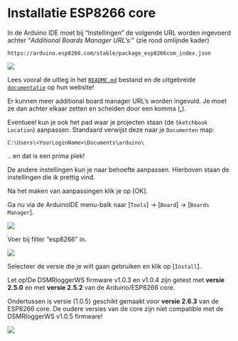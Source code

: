 # Installatie ESP8266 core

In de Arduino IDE moet bij “Instellingen” de volgende URL worden ingevoerd achter “_Additional Boards Manager URL’s:_” \(zie rood omlijnde kader\)

`https://arduino.esp8266.com/stable/package_esp8266com_index.json`

![](https://mrwheel.github.io/DSMRloggerWS/img/Preferences.png)

Lees vooral de uitleg in het [`README.md`](https://github.com/esp8266/Arduino/blob/master/README.md) bestand en de uitgebreide [`documentatie`](https://arduino-esp8266.readthedocs.io/en/latest/) op hun website!

Er kunnen meer additional board manager URL’s worden ingevuld. Je moet ze dan achter elkaar zetten en scheiden door een komma \(**,**\).

Eventueel kun je ook het pad waar je projecten staan \(de `Sketchbook Location`\) aanpassen. Standaard verwijst deze naar je `Documenten` map:

`C:\Users\<YourLoginName>\Documents\arduino\`

.. en dat is een prima plek!

De andere instellingen kun je naar behoefte aanpassen. Hierboven staan de instellingen die ik prettig vind.

Na het maken van aanpassingen klik je op \[OK\].

Ga nu via de ArduinoIDE menu-balk naar \[`Tools`\] -&gt; \[`Board`\] -&gt; \[`Boards Manager`\].

![](https://mrwheel.github.io/DSMRloggerWS/img/IDE_BoardsManager.png)

Voer bij filter “esp8266” in.

![](https://mrwheel.github.io/DSMRloggerWS/img/IDE_UpdateInstallESP8266core.png)

Selecteer de versie die je wilt gaan gebruiken en klik op \[`Install`\].

Let op!De DSMRloggerWS firmware v1.0.3 en v1.0.4 zijn getest met **versie 2.5.0** en met **versie 2.5.2** van de Arduino/ESP8266 core.  
  
Ondertussen is versie \(1.0.5\) geschikt gemaakt voor **versie 2.6.3** van de ESP8266 core. De oudere versies van de core zijn niet compatible met de DSMRloggerWS v1.0.5 firmware!

![](https://mrwheel.github.io/DSMRloggerWS/img/TabelUur.png)

